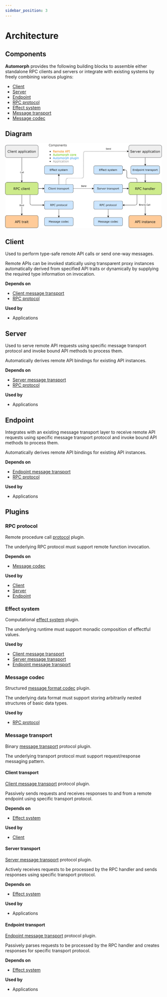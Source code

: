 ```yaml
---
sidebar_position: 3
---
```


# Architecture

## Components

**Automorph** provides the following building blocks to assemble either standalone RPC clients and servers or integrate with existing systems by freely combining various plugins:

* [Client](/api/automorph/RpcClient.html)
* [Server](/api/automorph/RpcServer.html)
* [Endpoint](/api/automorph/RpcEndpoint.html)
* [RPC protocol](/api/automorph/spi/RpcProtocol.html)
* [Effect system](/api/automorph/spi/EffectSystem.html)
* [Message transport](/api/automorph/spi/MessageTransport.html)
* [Message codec](/api/automorph/spi/MessageCodec.html)


## Diagram

![architecture](images/architecture.jpg)


## Client

Used to perform type-safe remote API calls or send one-way messages.

Remote APIs can be invoked statically using transparent proxy instances automatically derived from specified API
 traits or dynamically by supplying the required type information on invocation.

**Depends on**

* [Client message transport](/api/automorph/spi/ClientMessageTransport.html)
* [RPC protocol](/api/automorph/spi/RpcProtocol.html)

**Used by**

* Applications


## Server

Used to serve remote API requests using specific message transport protocol and invoke bound API
methods to process them.

Automatically derives remote API bindings for existing API instances.

**Depends on**

* [Server message transport](/api/automorph/spi/ServerMessageTransport.html)
* [RPC protocol](/api/automorph/spi/RpcProtocol.html)

**Used by**

* Applications


## Endpoint

Integrates with an existing message transport layer to receive remote API requests using
specific message transport protocol and invoke bound API methods to process them.

Automatically derives remote API bindings for existing API instances.

**Depends on**

* [Endpoint message transport](/api/automorph/spi/EndpointMessageTransport.html)
* [RPC protocol](/api/automorph/spi/RpcProtocol.html)

**Used by**

* Applications


## Plugins

### RPC protocol

Remote procedure call [protocol](/api/automorph/spi/RpcProtocol.html) plugin.

The underlying RPC protocol must support remote function invocation.

**Depends on**

* [Message codec](/api/automorph/spi/MessageCodec.html)

**Used by**

* [Client](/api/automorph/RpcClient.html)
* [Server](/api/automorph/RpcServer.html)
* [Endpoint](/api/automorph/RpcEndpoint.html)

### Effect system

Computational [effect system](/api/automorph/spi/EffectSystem.html) plugin.

The underlying runtime must support monadic composition of effectful values.

**Used by**

* [Client message transport](/api/automorph/spi/ClientMessageTransport.html)
* [Server message transport](/api/automorph/spi/ServerMessageTransport.html)
* [Endpoint message transport](/api/automorph/spi/EndpointMessageTransport.html)

### Message codec

Structured [message format codec](/api/automorph/spi/MessageCodec.html) plugin.

The underlying data format must support storing arbitrarily nested structures of basic data types.

**Used by**

* [RPC protocol](/api/automorph/spi/RpcProtocol.html)

### Message transport

Binary [message transport](/api/automorph/spi/MessageTransport.html) protocol plugin.

The underlying transport protocol must support request/response messaging pattern.

#### Client transport

[Client message transport](/api/automorph/spi/transport/ClientMessageTransport.html) protocol plugin.

Passively sends requests and receives responses to and from a remote endpoint using specific transport protocol.

**Depends on**

* [Effect system](/api/automorph/spi/EffectSystem.html)

**Used by**

* [Client](/api/automorph/RpcClientMessageTransport.html)

#### Server transport

[Server message transport](/api/automorph/spi/transport/ServerMessageTransport.html) protocol plugin.

Actively receives requests to be processed by the RPC handler and sends responses using specific transport protocol.

**Depends on**

* [Effect system](/api/automorph/spi/EffectSystem.html)

**Used by**

* Applications

#### Endpoint transport

[Endpoint message transport](/api/automorph/spi/transport/EndpointMessageTransport.html) protocol plugin.

Passively parses requests to be processed by the RPC handler and creates responses for specific transport protocol.

**Depends on**

* [Effect system](/api/automorph/spi/EffectSystem.html)

**Used by**

* Applications

